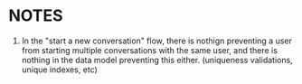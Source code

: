 # NOTES
1. In the "start a new conversation" flow, there is nothign preventing a user from starting multiple conversations with the same user, and there is nothing in the data model preventing this either. (uniqueness validations, unique indexes, etc)
